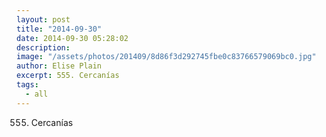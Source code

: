 ```yaml
---
layout: post
title: "2014-09-30"
date: 2014-09-30 05:28:02
description: 
image: "/assets/photos/201409/8d86f3d292745fbe0c83766579069bc0.jpg"
author: Elise Plain
excerpt: 555. Cercanías
tags: 
  - all
---
```


555. Cercanías
<p></p>
